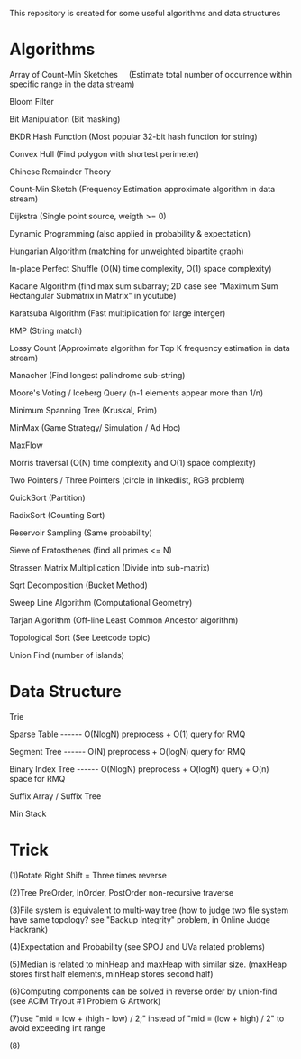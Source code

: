 This repository is created for some useful algorithms and data structures

# Algorithms
Array of Count-Min Sketches      (Estimate total number of occurrence within specific range in the data stream)

Bloom Filter

Bit Manipulation                 (Bit masking)

BKDR Hash Function               (Most popular 32-bit hash function for string)

Convex Hull                      (Find polygon with shortest perimeter)

Chinese Remainder Theory

Count-Min Sketch                 (Frequency Estimation approximate algorithm in data stream)

Dijkstra                         (Single point source, weigth >= 0)

Dynamic Programming              (also applied in probability & expectation)

Hungarian Algorithm              (matching for unweighted bipartite graph)

In-place Perfect Shuffle         (O(N) time complexity, O(1) space complexity)

Kadane Algorithm                 (find max sum subarray; 2D case see "Maximum Sum Rectangular Submatrix in Matrix" in youtube)

Karatsuba Algorithm              (Fast multiplication for large interger)

KMP                              (String match)

Lossy Count                      (Approximate algorithm for Top K frequency estimation in data stream)

Manacher                         (Find longest palindrome sub-string)

Moore's Voting / Iceberg Query   (n-1 elements appear more than 1/n)

Minimum Spanning Tree            (Kruskal, Prim)

MinMax                           (Game Strategy/ Simulation / Ad Hoc)

MaxFlow            

Morris traversal                 (O(N) time complexity and O(1) space complexity)

Two Pointers / Three Pointers    (circle in linkedlist, RGB problem)

QuickSort                        (Partition)

RadixSort                        (Counting Sort)

Reservoir Sampling               (Same probability) 

Sieve of Eratosthenes            (find all primes <= N)

Strassen Matrix Multiplication   (Divide into sub-matrix)

Sqrt Decomposition               (Bucket Method)

Sweep Line Algorithm             (Computational Geometry)

Tarjan Algorithm                 (Off-line Least Common Ancestor algorithm)

Topological Sort                 (See Leetcode topic)

Union Find                       (number of islands)



# Data Structure
Trie

Sparse Table ------ O(NlogN) preprocess  +  O(1) query      for RMQ

Segment Tree ------ O(N)   preprocess  +  O(logN) query     for RMQ

Binary Index Tree ------ O(NlogN) preprocess + O(logN) query + O(n) space for RMQ

Suffix Array / Suffix Tree

Min Stack



# Trick

(1)Rotate Right Shift = Three times reverse

(2)Tree PreOrder, InOrder, PostOrder non-recursive traverse

(3)File system is equivalent to multi-way tree (how to judge two file system have same topology?  see "Backup Integrity" problem, in Online Judge Hackrank)

(4)Expectation and Probability   (see SPOJ and UVa related problems)

(5)Median is related to minHeap and maxHeap with similar size. (maxHeap stores first half elements, minHeap stores second half)

(6)Computing components can be solved in reverse order by union-find (see ACIM Tryout #1 Problem G Artwork)

(7)use "mid = low + (high - low) / 2;" instead of "mid = (low + high) / 2" to avoid exceeding int range

(8) 

